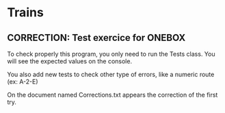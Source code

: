 # Trains

## CORRECTION: Test exercice for ONEBOX 

To check properly this program, you only need to run the Tests class.
You will see the expected values on the console.

You also add new tests to check other type of errors, like a numeric route (ex: A-2-E)

On the document named Corrections.txt appears the correction of the first try. 
